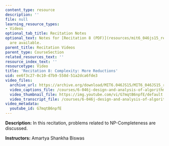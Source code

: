 ```yaml
---
content_type: resource
description: ''
file: null
learning_resource_types:
- Videos
optional_tab_title: Recitation Notes
optional_text: Notes for [Recitation 8 (PDF)](resources/mit6_046js15_recitation8)
  are available.
parent_title: Recitation Videos
parent_type: CourseSection
related_resources_text: ''
resource_index_text: ''
resourcetype: Video
title: 'Recitation 8: Complexity: More Reductions'
uid: ee6f3c27-0c10-d7b9-558d-51a2dca6fde3
video_files:
  archive_url: https://archive.org/download/MIT6.046JS15/MIT6_046JS15_rec08_300k.mp4
  video_captions_file: /courses/6-046j-design-and-analysis-of-algorithms-spring-2015/63d0f9f9246457c482bf81299e04ba13_G7mqtB6npfE.vtt
  video_thumbnail_file: https://img.youtube.com/vi/G7mqtB6npfE/default.jpg
  video_transcript_file: /courses/6-046j-design-and-analysis-of-algorithms-spring-2015/388be709efd841104a32e7076592f24e_G7mqtB6npfE.pdf
video_metadata:
  youtube_id: G7mqtB6npfE
---
```


**Description:** In this recitation, problems related to NP-Completeness are discussed.

**Instructors:** Amartya Shankha Biswas